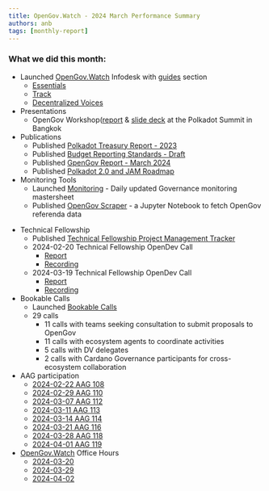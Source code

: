 ```yaml
---
title: OpenGov.Watch - 2024 March Performance Summary
authors: anb
tags: [monthly-report]
---
```


### What we did this month:
- Launched [OpenGov.Watch](http://OpenGov.Watch) Infodesk with [guides](https://www.opengov.watch/guides/proposals_essentials) section
    - [Essentials](https://www.opengov.watch/guides/proposals_essentials)
    - [Track](https://www.opengov.watch/guides/proposals_tracks)
    - [Decentralized Voices](https://www.opengov.watch/decentralized-voices)
- Presentations
    - OpenGov Workshop([report](https://forum.polkadot.network/t/polkadot-summit-24-governance/7219) & [slide deck](https://docs.google.com/presentation/d/1qTwoVmr7mtG57bIuMkfkG5iHcMw2eLbE0oX1qapmGZM/edit) at the Polkadot Summit in Bangkok
- Publications
    - Published [Polkadot Treasury Report - 2023](https://www.opengov.watch/reports/treasury-report)
    - Published [Budget Reporting Standards - Draft](https://forum.polkadot.network/t/polkadot-spending-reporting-standards/7141)
    - Published [GpenGov Report - March 2024](https://www.opengov.watch/reports/2024-03-governance-report)
    - Published [Polkadot 2.0 and JAM Roadmap](https://www.opengov.watch/technical_fellowship/polkadot_roadmap)
- Monitoring Tools
    - Launched [Monitoring](https://www.opengov.watch/monitoring) - Daily updated Governance monitoring mastersheet
    - Published [OpenGov Scraper](https://github.com/OpenGov-Watch/opengov-scraper) - a Jupyter Notebook to fetch OpenGov referenda data
<!-- truncate -->
- Technical Fellowship
    - Published [Technical Fellowship Project Management Tracker](https://docs.google.com/spreadsheets/d/1YjeKrCjiQHu6szxHdMhR6fHywRT-w0cxou5Ep-UpJFQ/edit#gid=836474213)
    - 2024-02-20 Technical Fellowship OpenDev Call
        - [Report](https://www.opengov.watch/technical_fellowship/proceedings/2024-02-20-opendev-call)
        - [Recording](https://www.youtube.com/live/bqLujRSs6iY?feature=shared)
    - 2024-03-19 Technical Fellowship OpenDev Call
        - [Report](https://www.opengov.watch/technical_fellowship/proceedings/2024-03-19-opendev-call)
        - [Recording](https://www.youtube.com/watch?v=zSKiAE7fBPI)
- Bookable Calls
    - Launched [Bookable Calls](https://www.opengov.watch/booking)
    - 29 calls
        - 11 calls with teams seeking consultation to submit proposals to OpenGov
        - 11 calls with ecosystem agents to coordinate activities
        - 5 calls with DV delegates
        - 2 calls with Cardano Governance participants for cross-ecosystem collaboration
- AAG participation
    - [2024-02-22 AAG 108](https://www.youtube.com/watch?v=Km76DZBDzBQ)
    - [2024-02-29 AAG 110](https://www.youtube.com/watch?v=pTMMa6DCnl0)
    - [2024-03-07 AAG 112](https://www.youtube.com/watch?v=LbwF_xRMPCQ)
    - [2024-03-11 AAG 113](https://www.youtube.com/watch?v=1RzvDwJk1lY)
    - [2024-03-14 AAG 114](https://www.youtube.com/watch?v=H7awKLrc0IQ)
    - [2024-03-21 AAG 116](https://www.youtube.com/watch?v=UAqD6sPhemI)
    - [2024-03-28 AAG 118](https://www.youtube.com/watch?v=tdIWPPGvyaI)
    - [2024-04-01 AAG 119](https://www.youtube.com/watch?v=CK0co2NNjs0)
- [OpenGov.Watch](http://OpenGov.Watch) Office Hours
    - [2024-03-20](https://twitter.com/alice_und_bob/status/1770358737460507028)
    - [2024-03-29](https://twitter.com/alice_und_bob/status/1773759669887967283)
    - [2024-04-02](https://twitter.com/alice_und_bob/status/1775418539127554099)